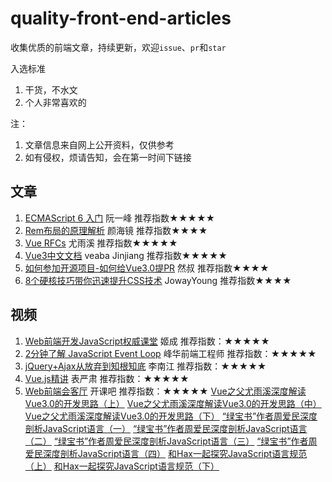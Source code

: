 # quality-front-end-articles
收集优质的前端文章，持续更新，欢迎`issue`、`pr`和`star`

入选标准
1. 干货，不水文
2. 个人非常喜欢的

注：
1. 文章信息来自网上公开资料，仅供参考
2. 如有侵权，烦请告知，会在第一时间下链接

## 文章
1. [ECMAScript 6 入门](https://es6.ruanyifeng.com)   阮一峰  推荐指数★★★★★
2. [Rem布局的原理解析](https://yanhaijing.com/css/2017/09/29/principle-of-rem-layout/)   颜海镜  推荐指数★★★★ 
3. [Vue RFCs](https://github.com/vuejs/rfcs)   尤雨溪  推荐指数★★★★★
4. [Vue3中文文档](https://www.vue3js.cn/docs/zh/guide/introduction.html)   veaba Jinjiang  推荐指数★★★★★  
5. [如何参加开源项目-如何给Vue3.0提PR](https://juejin.cn/post/6844904191744278542)   然叔  推荐指数★★★★  
6. [8个硬核技巧带你迅速提升CSS技术](https://juejin.cn/post/6908879198933221383)   JowayYoung  推荐指数★★★★  
## 视频
1. [Web前端开发JavaScript权威课堂](https://ke.qq.com/course/231577?taid=2841395744442521)  姬成  推荐指数：★★★★★
2. [2分钟了解 JavaScript Event Loop](https://www.bilibili.com/video/BV1kf4y1U7Ln?from=search&seid=2734638953578049157)  峰华前端工程师  推荐指数：★★★★★
3. [jQuery+Ajax从放弃到知根知底](https://www.bilibili.com/video/BV17W41137jn?from=search&seid=14022360126928211379)  李南江  推荐指数：★★★★★
4. [Vue.js精讲](https://www.bilibili.com/video/BV17x411J73h)  表严肃  推荐指数：★★★★★
5. [Web前端会客厅](https://space.bilibili.com/476967789/channel/detail?cid=136330)  开课吧  推荐指数：★★★★★
[Vue之父尤雨溪深度解读Vue3.0的开发思路（上）](https://www.bilibili.com/video/BV1qC4y18721)
[Vue之父尤雨溪深度解读Vue3.0的开发思路（中）](https://www.bilibili.com/video/BV1yK4y1s7Xh)
[Vue之父尤雨溪深度解读Vue3.0的开发思路（下）](https://www.bilibili.com/video/BV1ai4y137pg)
[“绿宝书”作者周爱民深度剖析JavaScript语言（一）](https://www.bilibili.com/video/BV1M5411a7GK)
[“绿宝书”作者周爱民深度剖析JavaScript语言（二）](https://www.bilibili.com/video/BV1MK4y1v7a2)
[“绿宝书”作者周爱民深度剖析JavaScript语言（三）](https://www.bilibili.com/video/BV16k4y117hE)
[“绿宝书”作者周爱民深度剖析JavaScript语言（四）](https://www.bilibili.com/video/BV1sC4y187GW)
[和Hax一起探究JavaScript语言规范（上）](https://www.bilibili.com/video/BV1xT4y1L7ui)
[和Hax一起探究JavaScript语言规范（下）](https://www.bilibili.com/video/BV145411b7ok)
